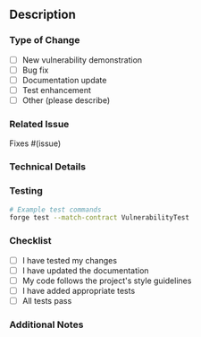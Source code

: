 ## Description
<!-- Describe the changes you're proposing -->

### Type of Change
- [ ] New vulnerability demonstration
- [ ] Bug fix
- [ ] Documentation update
- [ ] Test enhancement
- [ ] Other (please describe)

### Related Issue
<!-- Link to the issue this PR addresses, if applicable -->
Fixes #(issue)

### Technical Details
<!-- Provide technical details about your changes -->

### Testing
<!-- Describe how you tested your changes -->
```bash
# Example test commands
forge test --match-contract VulnerabilityTest
```

### Checklist
- [ ] I have tested my changes
- [ ] I have updated the documentation
- [ ] My code follows the project's style guidelines
- [ ] I have added appropriate tests
- [ ] All tests pass

### Additional Notes
<!-- Any additional information that reviewers should know --> 